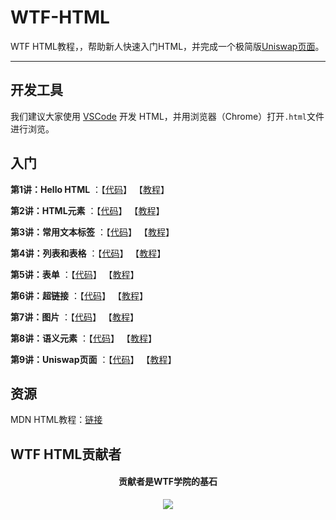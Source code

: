 # WTF-HTML

WTF HTML教程，，帮助新人快速入门HTML，并完成一个极简版[Uniswap页面](https://github.com/WTFAcademy/WTF-HTML/blob/main/09_UniswapHTML/readme.md)。

---

## 开发工具

我们建议大家使用 [VSCode](https://code.visualstudio.com/download) 开发 HTML，并用浏览器（Chrome）打开`.html`文件进行浏览。

## 入门

**第1讲：Hello HTML** ：【[代码](https://github.com/WTFAcademy/WTF-HTML/blob/main/01_HelloHTML)】 【[教程](https://github.com/WTFAcademy/WTF-HTML/blob/main/01_HelloHTML/readme.md)】

**第2讲：HTML元素** ：【[代码](https://github.com/WTFAcademy/WTF-HTML/blob/main/02_Element)】 【[教程](https://github.com/WTFAcademy/WTF-HTML/blob/main/02_Element/readme.md)】

**第3讲：常用文本标签** ：【[代码](https://github.com/WTFAcademy/WTF-HTML/blob/main/03_Text)】 【[教程](https://github.com/WTFAcademy/WTF-HTML/blob/main/03_Text/readme.md)】

**第4讲：列表和表格** ：【[代码](https://github.com/WTFAcademy/WTF-HTML/blob/main/04_List)】 【[教程](https://github.com/WTFAcademy/WTF-HTML/blob/main/04_List/readme.md)】

**第5讲：表单** ：【[代码](https://github.com/WTFAcademy/WTF-HTML/blob/main/05_Form)】 【[教程](https://github.com/WTFAcademy/WTF-HTML/blob/main/05_Form/readme.md)】

**第6讲：超链接** ：【[代码](https://github.com/WTFAcademy/WTF-HTML/blob/main/06_Hyperlink)】 【[教程](https://github.com/WTFAcademy/WTF-HTML/blob/main/06_Hyperlink/readme.md)】

**第7讲：图片** ：【[代码](https://github.com/WTFAcademy/WTF-HTML/blob/main/07_Img)】 【[教程](https://github.com/WTFAcademy/WTF-HTML/blob/main/07_Img/readme.md)】

**第8讲：语义元素** ：【[代码](https://github.com/WTFAcademy/WTF-HTML/blob/main/08_SemanticElements)】 【[教程](https://github.com/WTFAcademy/WTF-HTML/blob/main/08_SemanticElements/readme.md)】

**第9讲：Uniswap页面** ：【[代码](https://github.com/WTFAcademy/WTF-HTML/blob/main/09_UniswapHTML)】 【[教程](https://github.com/WTFAcademy/WTF-HTML/blob/main/09_UniswapHTML/readme.md)】

## 资源

MDN HTML教程：[链接](https://developer.mozilla.org/zh-CN/docs/Learn/HTML)

## WTF HTML贡献者
<div align="center">
  <h4 align="center">
    贡献者是WTF学院的基石
  </h4>
  <a href="https://github.com/WTFAcademy/WTF-HTML/graphs/contributors">
    <img src="https://contrib.rocks/image?repo=WTFAcademy/WTF-HTML" />
  </a>
</div>
